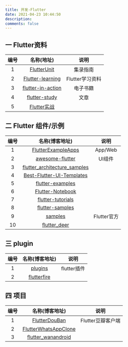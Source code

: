 ```yaml
---
title: 开发-Flutter
date: 2021-04-23 10:44:50
description: 
comments: false
---
```


## 一 Flutter资料

| 编号 |                          名称(地址)                          |      说明       |
| :--: | :----------------------------------------------------------: | :-------------: |
|  1   |  [FlutterUnit](https://github.com/toly1994328/FlutterUnit)   |    集录指南     |
|  2   | [ Flutter-learning](https://github.com/AweiLoveAndroid/Flutter-learning) | Flutter学习资料 |
|  3   | [flutter-in-action](https://github.com/flutterchina/flutter-in-action) |    电子书籍     |
|  4   | [flutter-study](https://github.com/yang7229693/flutter-study) |      文章       |
|  5   | [Flutter实战](https://book.flutterchina.club/#%E7%BC%98%E8%B5%B7) |                 |

## 二 Flutter 组件/示例

| 编号 |                        名称(博客地址)                        |    说明     |
| :--: | :----------------------------------------------------------: | :---------: |
|  1   | [FlutterExampleApps](https://github.com/iampawan/FlutterExampleApps) |   App/Web   |
|  2   | [awesome-flutter](https://github.com/Solido/awesome-flutter) |   UI组件    |
|  3   | [flutter_architecture_samples](https://github.com/brianegan/flutter_architecture_samples) |             |
|  4   | [Best-Flutter-UI-Templates](https://github.com/mitesh77/Best-Flutter-UI-Templates) |             |
|  5   | [flutter-examples](https://github.com/nisrulz/flutter-examples) |             |
|  6   | [Flutter-Notebook](https://github.com/OpenFlutter/Flutter-Notebook) |             |
|  7   | [flutter-tutorials](https://github.com/FilledStacks/flutter-tutorials) |             |
|  8   | [flutter-samples](https://github.com/diegoveloper/flutter-samples) |             |
|  9   |        [samples](https://github.com/flutter/samples)         | Flutter官方 |
|  10  |  [flutter_deer](https://github.com/simplezhli/flutter_deer)  |             |

## 三 plugin

| 编号 |                        名称(博客地址)                        |    说明     |
| :--: | :----------------------------------------------------------: | :---------: |
|  1   |        [plugins](https://github.com/flutter/plugins)         | flutter插件 |
|  2   | [ flutterfire](https://github.com/FirebaseExtended/flutterfire) |             |

## 四 项目

| 编号 |                        名称(博客地址)                        |       说明        |
| :--: | :----------------------------------------------------------: | :---------------: |
|  1   |  [FlutterDouBan](https://github.com/kaina404/FlutterDouBan)  | Flutter豆瓣客户端 |
|  2   | [FlutterWhatsAppClone](https://github.com/iampawan/FlutterWhatsAppClone) |                   |
|  3   | [flutter_wanandroid](https://github.com/Sky24n/flutter_wanandroid) |                   |


